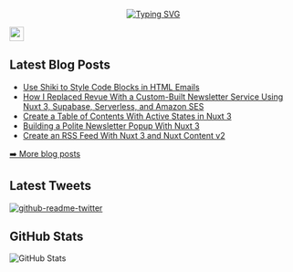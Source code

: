 <div id="header" align="center">
  <p><a href="https://git.io/typing-svg"><img align="center" src="https://readme-typing-svg.herokuapp.com?font=pacifico&size=35&pause=5000&color=6096B4&center=true&vCenter=true&width=435&lines=+Muhammad+Ghiyats+Shufy;Front+End+Engineer;Contact+Me" alt="Typing SVG" /></a></p>
</div>
<p><a href="https://www.linkedin.com/in/muhammad-ghiyats-sufy-4020a3190/"><img src="https://img.shields.io/badge/linkedin-%230077B5.svg?&style=for-the-badge&logo=linkedin&logoColor=white" height=25></a></p>

<h2>Latest Blog Posts</h2>
  <ul>
    <li><a href=https://mokkapps.de/blog/use-shiki-to-style-code-blocks-in-html-emails>Use Shiki to Style Code Blocks in HTML Emails</a></li><li><a href=https://mokkapps.de/blog/how-i-replaced-revue-with-a-custom-built-newsletter-service-using-nuxt-3-supabase-serverless-and-amazon-ses>How I Replaced Revue With a Custom-Built Newsletter Service Using Nuxt 3, Supabase, Serverless, and Amazon SES</a></li><li><a href=https://mokkapps.de/blog/create-a-table-of-contents-with-active-states-in-nuxt-3>Create a Table of Contents With Active States in Nuxt 3</a></li><li><a href=https://mokkapps.de/blog/building-a-polite-newsletter-popup-with-nuxt-3>Building a Polite Newsletter Popup With Nuxt 3</a></li><li><a href=https://mokkapps.de/blog/create-an-rss-feed-with-nuxt-3-and-nuxt-content-v2>Create an RSS Feed With Nuxt 3 and Nuxt Content v2</a></li>
  </ul>
<p><a href="https://www.mokkapps.de/blog">➡️ More blog posts</a></p>
<h2>Latest Tweets</h2>
<p><a href="https://twitter.com/mokkapps"><img src="https://github-readme-twitter.gazf.vercel.app/api?id=mokkapps&amp;layout=wide" alt="github-readme-twitter"></a></p>
<h2>GitHub Stats</h2>
<p><img src="https://github-readme-stats.vercel.app/api?username=mokkapps&amp;show_icons=true" alt="GitHub Stats"></p>
